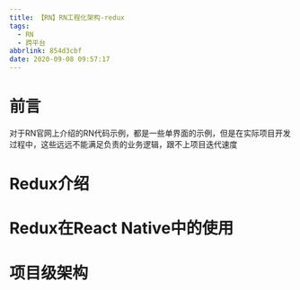 ```yaml
---
title: 【RN】RN工程化架构-redux
tags:
  - RN
  - 跨平台
abbrlink: 854d3cbf
date: 2020-09-08 09:57:17
---
```


# 前言

对于RN官网上介绍的RN代码示例，都是一些单界面的示例，但是在实际项目开发过程中，这些远远不能满足负责的业务逻辑，跟不上项目迭代速度

# Redux介绍

# Redux在React Native中的使用

# 项目级架构
